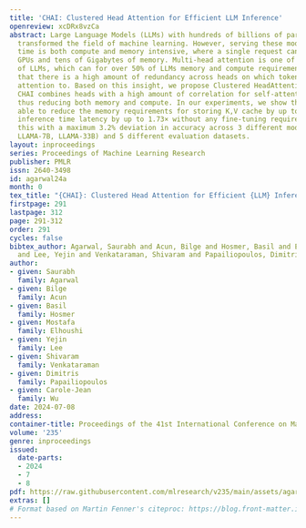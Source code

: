```yaml
---
title: 'CHAI: Clustered Head Attention for Efficient LLM Inference'
openreview: xcDRx8vzCa
abstract: Large Language Models (LLMs) with hundreds of billions of parameters have
  transformed the field of machine learning. However, serving these models at inference
  time is both compute and memory intensive, where a single request can require multiple
  GPUs and tens of Gigabytes of memory. Multi-head attention is one of the key components
  of LLMs, which can for over 50% of LLMs memory and compute requirement. We observe
  that there is a high amount of redundancy across heads on which tokens they pay
  attention to. Based on this insight, we propose Clustered HeadAttention ( CHAI ).
  CHAI combines heads with a high amount of correlation for self-attention at runtime,
  thus reducing both memory and compute. In our experiments, we show that CHAI is
  able to reduce the memory requirements for storing K,V cache by up to 21.4% and
  inference time latency by up to 1.73× without any fine-tuning required. CHAI achieves
  this with a maximum 3.2% deviation in accuracy across 3 different models (i.e. OPT-66B,
  LLAMA-7B, LLAMA-33B) and 5 different evaluation datasets.
layout: inproceedings
series: Proceedings of Machine Learning Research
publisher: PMLR
issn: 2640-3498
id: agarwal24a
month: 0
tex_title: "{CHAI}: Clustered Head Attention for Efficient {LLM} Inference"
firstpage: 291
lastpage: 312
page: 291-312
order: 291
cycles: false
bibtex_author: Agarwal, Saurabh and Acun, Bilge and Hosmer, Basil and Elhoushi, Mostafa
  and Lee, Yejin and Venkataraman, Shivaram and Papailiopoulos, Dimitris and Wu, Carole-Jean
author:
- given: Saurabh
  family: Agarwal
- given: Bilge
  family: Acun
- given: Basil
  family: Hosmer
- given: Mostafa
  family: Elhoushi
- given: Yejin
  family: Lee
- given: Shivaram
  family: Venkataraman
- given: Dimitris
  family: Papailiopoulos
- given: Carole-Jean
  family: Wu
date: 2024-07-08
address:
container-title: Proceedings of the 41st International Conference on Machine Learning
volume: '235'
genre: inproceedings
issued:
  date-parts:
  - 2024
  - 7
  - 8
pdf: https://raw.githubusercontent.com/mlresearch/v235/main/assets/agarwal24a/agarwal24a.pdf
extras: []
# Format based on Martin Fenner's citeproc: https://blog.front-matter.io/posts/citeproc-yaml-for-bibliographies/
---
```

